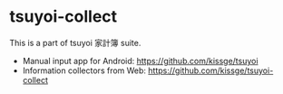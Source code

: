 # tsuyoi-collect

This is a part of tsuyoi 家計簿 suite.

- Manual input app for Android: https://github.com/kissge/tsuyoi
- Information collectors from Web: https://github.com/kissge/tsuyoi-collect
